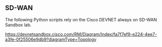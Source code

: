 ## SD-WAN

The following Python scripts rely on the Cisco DEVNET always on SD-WAN Sandbox lab.

https://devnetsandbox.cisco.com/RM/Diagram/Index/fa7f7ef9-e224-4ee7-a3fe-0f25506e9db9?diagramType=Topology
